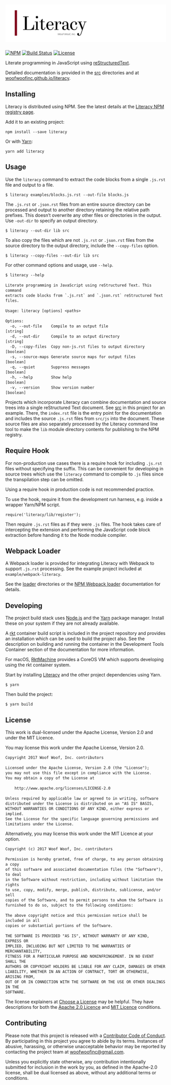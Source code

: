 # ![Literary](https://raw.githubusercontent.com/woofwoofinc/literacy/master/src/assets/title.png)

[![NPM](https://img.shields.io/npm/v/literacy.svg)](https://www.npmjs.com/package/literacy)
[![Build Status](https://travis-ci.org/woofwoofinc/literacy.svg?branch=master)](https://travis-ci.org/woofwoofinc/literacy)
[![License](https://img.shields.io/badge/license-Apache--2.0%20OR%20MIT-blue.svg)](https://github.com/woofwoofinc/literacy#license)

Literate programming in JavaScript using [reStructuredText].

[reStructuredText]: http://docutils.sourceforge.net/rst.html

Detailed documentation is provided in the [src] directories and at
[woofwoofinc.github.io/literacy].

[src]: src
[woofwoofinc.github.io/literacy]: https://woofwoofinc.github.io/literacy


Installing
----------
Literacy is distributed using NPM. See the latest details at the
[Literacy NPM registry page].

[Literacy NPM registry page]: https://www.npmjs.com/package/literacy

Add it to an existing project:

    npm install --save literacy
    
Or with [Yarn]:

    yarn add literacy
    
[Yarn]: https://yarnpkg.com


Usage
-----
Use the `literacy` command to extract the code blocks from a single `.js.rst`
file and output to a file.

    $ literacy examples/blocks.js.rst --out-file blocks.js

The `.js.rst` or `.json.rst` files from an entire source directory can be
processed and output to another directory retaining the relative path prefixes.
This doesn’t overwrite any other files or directories in the output. Use
`-out-dir` to specify an output directory.

    $ literacy --out-dir lib src

To also copy the files which are not `.js.rst` or `.json.rst` files from the
source directory to the output directory, include the `--copy-files` option.

    $ literacy --copy-files --out-dir lib src

For other command options and usage, use `--help`.

    $ literacy --help
    
    Literate programming in JavaScript using reStructured Text. This command
    extracts code blocks from `.js.rst` and `.json.rst` reStructured Text files.
    
    Usage: literacy [options] <paths>
    
    Options:
      -o, --out-file    Compile to an output file                           [string]
      -d, --out-dir     Compile to an output directory                      [string]
      -D, --copy-files  Copy non-js.rst files to output directory          [boolean]
      -s, --source-maps Generate source maps for output files              [boolean]
      -q, --quiet       Suppress messages                                  [boolean]
      -h, --help        Show help                                          [boolean]
      -v, --version     Show version number                                [boolean]

Projects which incorporate Literacy can combine documentation and source trees
into a single reStructured Text document. See [src] in this project for an
example. There, the `index.rst` file is the entry point for the documentation
and includes the source `.js.rst` files from `src/js` into the document. These
source files are also separately processed by the Literacy command line tool to
make the `lib` module directory contents for publishing to the NPM registry.


Require Hook
------------
For non-production use cases there is a require hook for including `.js.rst`
files without specifying the suffix. This can be convenient for developing in
source trees which use the `literacy` command to compile to `.js` files since
the transpilation step can be omitted.

Using a require hook in production code is not recommended practice.

To use the hook, require it from the development run harness, e.g. inside a
wrapper Yarn/NPM script.

    require('literacy/lib/register');

Then require `.js.rst` files as if they were `.js` files. The hook takes care
of intercepting the extension and performing the JavaScript code block
extraction before handing it to the Node module compiler.


Webpack Loader
--------------
A Webpack loader is provided for integrating Literacy with Webpack to support
`.js.rst` processing. See the example project included at
`example/webpack-literacy`.

See the [loader] directories or the [NPM Webpack loader] documentation for
details.

[loader]: loader
[NPM Webpack loader]: https://www.npmjs.com/package/literacy-loader


Developing
----------
The project build stack uses [Node.js] and the [Yarn] package manager. Install
these on your system if they are not already available.

[Node.js]: https://nodejs.org
[Yarn]: https://yarnpkg.com

A [rkt] container build script is included in the project repository and
provides an installation which can be used to build the project also. See the
description on building and running the container in the Development Tools
Container section of the documentation for more information.

[rkt]: https://coreos.com/rkt

For macOS, [RktMachine] provides a CoreOS VM which supports developing using
the rkt container system.

[RktMachine]: https://github.com/woofwoofinc/rktmachine

Start by installing [Literacy] and the other project dependencies using
Yarn.

[Literacy]: https://github.com/woofwoofinc/literacy

    $ yarn

Then build the project:

    $ yarn build


License
-------
This work is dual-licensed under the Apache License, Version 2.0 and under the
MIT Licence.

You may license this work under the Apache License, Version 2.0.

    Copyright 2017 Woof Woof, Inc. contributors

    Licensed under the Apache License, Version 2.0 (the "License");
    you may not use this file except in compliance with the License.
    You may obtain a copy of the License at

        http://www.apache.org/licenses/LICENSE-2.0

    Unless required by applicable law or agreed to in writing, software
    distributed under the License is distributed on an "AS IS" BASIS,
    WITHOUT WARRANTIES OR CONDITIONS OF ANY KIND, either express or implied.
    See the License for the specific language governing permissions and
    limitations under the License.

Alternatively, you may license this work under the MIT Licence at your option.

    Copyright (c) 2017 Woof Woof, Inc. contributors

    Permission is hereby granted, free of charge, to any person obtaining a copy
    of this software and associated documentation files (the "Software"), to deal
    in the Software without restriction, including without limitation the rights
    to use, copy, modify, merge, publish, distribute, sublicense, and/or sell
    copies of the Software, and to permit persons to whom the Software is
    furnished to do so, subject to the following conditions:

    The above copyright notice and this permission notice shall be included in all
    copies or substantial portions of the Software.

    THE SOFTWARE IS PROVIDED "AS IS", WITHOUT WARRANTY OF ANY KIND, EXPRESS OR
    IMPLIED, INCLUDING BUT NOT LIMITED TO THE WARRANTIES OF MERCHANTABILITY,
    FITNESS FOR A PARTICULAR PURPOSE AND NONINFRINGEMENT. IN NO EVENT SHALL THE
    AUTHORS OR COPYRIGHT HOLDERS BE LIABLE FOR ANY CLAIM, DAMAGES OR OTHER
    LIABILITY, WHETHER IN AN ACTION OF CONTRACT, TORT OR OTHERWISE, ARISING FROM,
    OUT OF OR IN CONNECTION WITH THE SOFTWARE OR THE USE OR OTHER DEALINGS IN THE
    SOFTWARE.

The license explainers at [Choose a License] may be helpful. They have
descriptions for both the [Apache 2.0 Licence] and [MIT Licence] conditions.

[Choose a License]: http://choosealicense.com
[Apache 2.0 Licence]: http://choosealicense.com/licenses/apache-2.0/
[MIT Licence]: http://choosealicense.com/licenses/mit/


Contributing
------------
Please note that this project is released with a [Contributor Code of Conduct].
By participating in this project you agree to abide by its terms. Instances of
abusive, harassing, or otherwise unacceptable behavior may be reported by
contacting the project team at woofwoofinc@gmail.com.

[Contributor Code of Conduct]: src/conduct.rst

Unless you explicitly state otherwise, any contribution intentionally submitted
for inclusion in the work by you, as defined in the Apache-2.0 license, shall be
dual licensed as above, without any additional terms or conditions.
